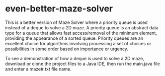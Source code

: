 # even-better-maze-solver

This is a better version of Maze Solver where a priority queue is used instead of a deque to solve a 2D maze. A priority queue 
is an abstract data type for a queue that allows fast access/removal of the minimum element, providing the appearance of a 
sorted queue. Priority queues are an excellent choice for algorithms involving processing a set of choices or possibilities in 
some order based on importance or urgency.

To see a demonstration of how a deque is used to solve a 2D maze, download or clone the project files to a Java IDE, then run
the main.java file and enter a maze#.txt file name.
